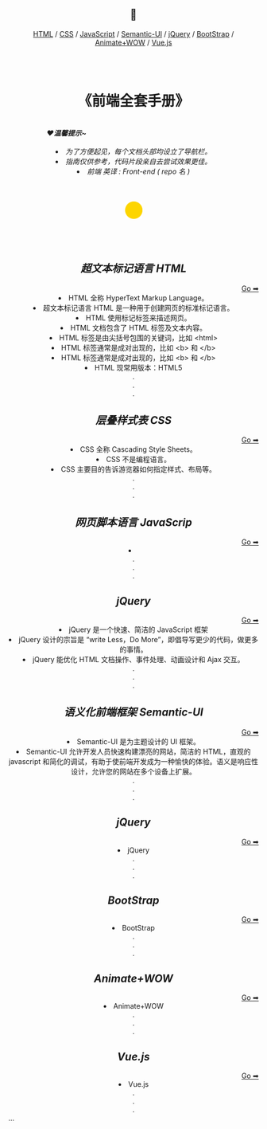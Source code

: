 <div align="center">
  <h2><a name="head"></a>📖</h2>
</div>  
<div align="center">
  <a href="https://github.com/fmw666/Front-end/blob/master/HTML/README.md#head">HTML</a> 
  / 
  <a href="https://github.com/fmw666/Front-end/blob/master/CSS/README.md#head">CSS</a> 
  / 
  <a href="https://github.com/fmw666/Front-end/blob/master/JavaScript/README.md#head">JavaScript</a> 
  /
  <a href="https://github.com/fmw666/Front-end/blob/master/Semantic-UI/README.md#head">Semantic-UI</a>
  /
  <a href="https://github.com/fmw666/Front-end/blob/master/jQuery/README.md#head">jQuery</a>
  / 
  <a href="https://github.com/fmw666/Front-end/blob/master/Bootstrap/README.md#head">BootStrap</a> 
  /
  <a href="https://github.com/fmw666/Front-end/blob/master/Animate%2BWOW/README.md#head">Animate+WOW</a>
  /
  <a href="https://github.com/fmw666/Front-end/blob/master/Vuejs/README.md#head">Vue.js</a>
</div>

<br /><br />

<div align="center">
    <h1>《前端全套手册》</h1>
    <br>
    <span><i><b>❤温馨提示~</b></i>&emsp;&emsp;&emsp;&emsp;&emsp;&emsp;&emsp;&emsp;&emsp;
      &emsp;&emsp;&emsp;&emsp;&emsp;&emsp;&emsp;&emsp;&emsp;&emsp;</span><br><br>
    <span><li><i>为了方便起见，每个文档头部均设立了导航栏。</i></li></span>
    <span><li><i>指南仅供参考，代码片段亲自去尝试效果更佳。</i></li></span>
	<span><li><i>前端 英译 : Front-end ( repo 名 )</i></li></span>
    <br><br><br>
    <img src="https://github.com/fmw666/my-image-file/blob/master/images/gif/down.gif" width="35">
    <br><br><br>
</div>
<br>

<div align="center">
    <h2><i>超文本标记语言 HTML</i></h2>
	<div align="right">
		<a href="HTML/README.md#head">Go ➡</a>
	</div>
      <li>HTML 全称 HyperText Markup Language。</li>
      <li>超文本标记语言 HTML 是一种用于创建网页的标准标记语言。</li>
      <li>HTML 使用标记标签来描述网页。</li> 
      <li>HTML 文档包含了 HTML 标签及文本内容。</li>
      <li>HTML 标签是由尖括号包围的关键词，比如 &lt;html&gt;</li>
      <li>HTML 标签通常是成对出现的，比如 &lt;b&gt; 和 &lt;/b&gt;</li>
	  <li>HTML 标签通常是成对出现的，比如 &lt;b&gt; 和 &lt;/b&gt;</li>
	  <li>HTML 现常用版本：HTML5</li>
	.<br>
	.<br>
	.
</div>

<div align="center">
    <h2><i>层叠样式表 CSS</i></h2>
      <div align="right">
		<a href="CSS/README.md#head">Go ➡</a>
	</div>
	  <li>CSS 全称 Cascading Style Sheets。</li>
      <li>CSS 不是编程语言。</li>
      <li>CSS 主要目的告诉游览器如何指定样式、布局等。</li>
    .<br>
    .<br>
    .
</div>

<div align="center">
  <h2><i>网页脚本语言 JavaScrip</i></h2>
	<div align="right">
		<a href="JavaScript/README.md#head">Go ➡</a>
	</div>
      <li></li>
    .<br>
    .<br>
    .
</div>

<div align="center">
    <h2><i>jQuery</i></h2>
	<div align="right">
		<a href="jQuery/README.md#head">Go ➡</a>
	</div>
    <li>jQuery 是一个快速、简洁的 JavaScript 框架</li>
    <li>jQuery 设计的宗旨是 “write Less，Do More”，即倡导写更少的代码，做更多的事情。</li>
    <li>jQuery 能优化 HTML 文档操作、事件处理、动画设计和 Ajax 交互。</li> 
    .<br>
    .<br>
    .
</div>

<div align="center">
    <h2><i>语义化前端框架 Semantic-UI</i></h2>
    <div align="right">
		<a href="Semantic-UI/README.md#head">Go ➡</a>
	</div>
	<li>Semantic-UI 是为主题设计的 UI 框架。</li>
    <li>Semantic-UI 允许开发人员快速构建漂亮的网站，简洁的 HTML，直观的 javascript 和简化的调试，有助于使前端开发成为一种愉快的体验。语义是响应性设计，允许您的网站在多个设备上扩展。</li>
    .<br>
    .<br>
    .
</div>

<div align="center">
    <h2><i>jQuery</i></h2>
	<div align="right">
		<a href="jQuery/README.md#head">Go ➡</a>
	</div>
    <li>jQuery</li>
    .<br>
    .<br>
    .
</div>

<div align="center">
    <h2><i>BootStrap</i></h2>
	<div align="right">
		<a href="Bootstrap/README.md#head">Go ➡</a>
	</div>
    <li>BootStrap</li>
    .<br>
    .<br>
    .
</div>

<div align="center">
    <h2><i>Animate+WOW</i></h2>
	<div align="right">
		<a href="Animate%2BWOW/README.md#head">Go ➡</a>
	</div>
    <li>Animate+WOW</li>
    .<br>
    .<br>
    .
</div>

<div align="center">
    <h2><i>Vue.js</i></h2>
	<div align="right">
		<a href="Vuejs/README.md#head">Go ➡</a>
	</div>
    <li>Vue.js</li>
    .<br>
    .<br>
    .
</div>
...

